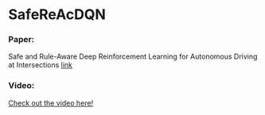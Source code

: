 # SafeReAcDQN

### Paper:
Safe and Rule-Aware Deep Reinforcement Learning for Autonomous Driving at Intersections [link](https://mediatum.ub.tum.de/doc/1688110/ulpv4wxgee6591vwzg4aknmqe.Safe_and_Rule-Aware_Deep_Reinforcement_Learning_for_Autonomous_Driving_at_Intersections.pdf)

### Video:
[Check out the video here!](https://youtu.be/eqjGd1ZC8c0)
